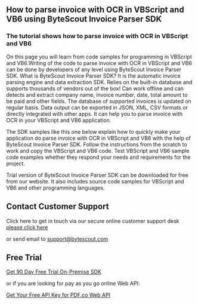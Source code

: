 ## How to parse invoice with OCR in VBScript and VB6 using ByteScout Invoice Parser SDK

### The tutorial shows how to parse invoice with OCR in VBScript and VB6

On this page you will learn from code samples for programming in VBScript and VB6.Writing of the code to parse invoice with OCR in VBScript and VB6 can be done by developers of any level using ByteScout Invoice Parser SDK. What is ByteScout Invoice Parser SDK? It is the automatic invoice parsing engine and data extraction SDK. Relies on the built-in database and supports thousands of vendors out of the box! Can work offline and can detects and extract company name, invoice number, date, total amount to be paid and other fields. The database of supported invoices is updated on regular basis. Data output can be exported in JSON, XML, CSV formats or directly integrated with other apps. It can help you to parse invoice with OCR in your VBScript and VB6 application.

The SDK samples like this one below explain how to quickly make your application do parse invoice with OCR in VBScript and VB6 with the help of ByteScout Invoice Parser SDK. Follow the instructions from the scratch to work and copy the VBScript and VB6 code. Test VBScript and VB6 sample code examples whether they respond your needs and requirements for the project.

Trial version of ByteScout Invoice Parser SDK can be downloaded for free from our website. It also includes source code samples for VBScript and VB6 and other programming languages.

## Contact Customer Support

Click here to get in touch via our secure online customer support desk [please click here](https://bytescout.zendesk.com/hc/en-us/requests/new?subject=ByteScout%20Invoice%20Parser%20SDK%20Question)

or send email to [support@bytescout.com](mailto:support@bytescout.com?subject=ByteScout%20Invoice%20Parser%20SDK%20Question) 

## Free Trial

[Get 90 Day Free Trial On-Premise SDK](https://bytescout.com/download/web-installer?utm_source=github-readme)

or if you are looking for pay as you go online Web API:

[Get Your Free API Key for PDF.co Web API](https://pdf.co/documentation/api?utm_source=github-readme)